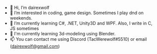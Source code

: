 - 👋 Hi, I’m dairexwolf
- 👀 I’m interested in coding, game design. Sometimes I play dnd on weekends.
- 🌱 I’m currently learning С#, .NET, Unity3D and WPF. Also, I write in C, JS sometimes
- 🎲 I'm currently learning 3d-modeling using Blender.
- 📫 You can contact me using Discord (TacWerewolf#5510) or email (dairexwolf@gmail.com)


